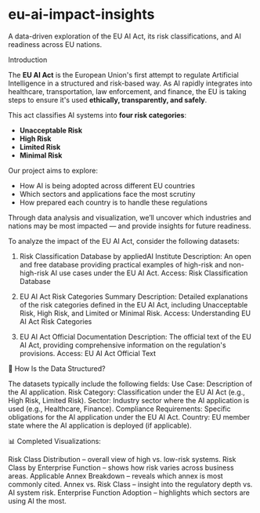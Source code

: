 # eu-ai-impact-insights
A data-driven exploration of the EU AI Act, its risk classifications, and AI readiness across EU nations.

Introduction

The **EU AI Act** is the European Union's first attempt to regulate Artificial Intelligence in a structured and risk-based way. As AI rapidly integrates into healthcare, transportation, law enforcement, and finance, the EU is taking steps to ensure it's used **ethically, transparently, and safely**.

This act classifies AI systems into **four risk categories**: 
- **Unacceptable Risk**
- **High Risk**
- **Limited Risk**
- **Minimal Risk**

Our project aims to explore:
- How AI is being adopted across different EU countries
- Which sectors and applications face the most scrutiny
- How prepared each country is to handle these regulations

Through data analysis and visualization, we’ll uncover which industries and nations may be most impacted — and provide insights for future readiness.



To analyze the impact of the EU AI Act, consider the following datasets:
1. Risk Classification Database by appliedAI Institute
Description: An open and free database providing practical examples of high-risk and non-high-risk AI use cases under the EU AI Act.
Access: Risk Classification Database

2. EU AI Act Risk Categories Summary
Description: Detailed explanations of the risk categories defined in the EU AI Act, including Unacceptable Risk, High Risk, and Limited or Minimal Risk.
Access: Understanding EU AI Act Risk Categories

3. EU AI Act Official Documentation
Description: The official text of the EU AI Act, providing comprehensive information on the regulation's provisions.
Access: EU AI Act Official Text

🧾 How Is the Data Structured?

The datasets typically include the following fields:
Use Case: Description of the AI application.
Risk Category: Classification under the EU AI Act (e.g., High Risk, Limited Risk).
Sector: Industry sector where the AI application is used (e.g., Healthcare, Finance).
Compliance Requirements: Specific obligations for the AI application under the EU AI Act.
Country: EU member state where the AI application is deployed (if applicable).

📊 Completed Visualizations:

Risk Class Distribution – overall view of high vs. low-risk systems.
Risk Class by Enterprise Function – shows how risk varies across business areas.
Applicable Annex Breakdown – reveals which annex is most commonly cited.
Annex vs. Risk Class – insight into the regulatory depth vs. AI system risk.
Enterprise Function Adoption – highlights which sectors are using AI the most.
